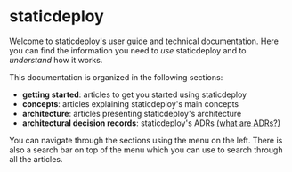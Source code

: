 # staticdeploy

Welcome to staticdeploy's user guide and technical documentation. Here you can
find the information you need to _use_ staticdeploy and to _understand_ how it
works.

This documentation is organized in the following sections:

* **getting started**: articles to get you started using staticdeploy
* **concepts**: articles explaining staticdeploy's main concepts
* **architecture**: articles presenting staticdeploy's architecture
* **architectural decision records**: staticdeploy's ADRs
  [(what are ADRs?)](http://thinkrelevance.com/blog/2011/11/15/documenting-architecture-decisions)

You can navigate through the sections using the menu on the left. There is also
a search bar on top of the menu which you can use to search through all the
articles.

